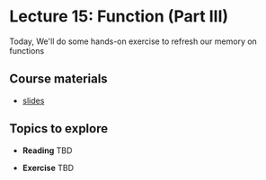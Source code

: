 # Lecture 15: Function (Part III)

Today, We'll do some hands-on exercise to refresh our memory on functions

## Course materials
* [slides](https://docs.google.com/presentation/d/1tKJtLr9hQiKNC__q_LuNOEzKlGCDdbQ5zWc_0qSppY8/edit#slide=id.p)

## Topics to explore
* **Reading**
  TBD
  
* **Exercise**
  TBD

